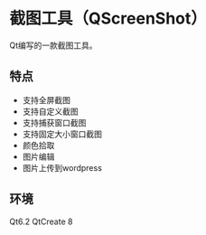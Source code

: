# 截图工具（QScreenShot）
Qt编写的一款截图工具。

## 特点
- 支持全屏截图
- 支持自定义截图
- 支持捕获窗口截图
- 支持固定大小窗口截图
- 颜色拾取
- 图片编辑
- 图片上传到wordpress

## 环境
Qt6.2
QtCreate 8


